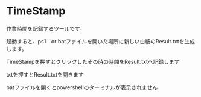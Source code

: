 # TimeStamp

<p>作業時間を記録するツールです。</p>

<p>起動すると、ps1　or batファイルを開いた場所に新しい白紙のResult.txtを生成します。</p>
<p>TimeStampを押すとクリックしたその時の時間をResult.txtへ記録します</p>
<p>txtを押すとResult.txtを開きます</p>

<p>batファイルを開くとpowershellのターミナルが表示されません</p>
